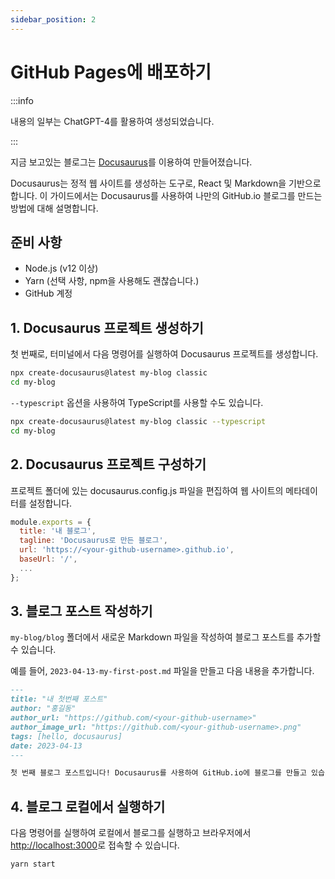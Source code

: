 ```yaml
---
sidebar_position: 2
---
```


# GitHub Pages에 배포하기

:::info

내용의 일부는 ChatGPT-4를 활용하여 생성되었습니다.

:::

지금 보고있는 블로그는 [Docusaurus](https://docusaurus.io)를 이용하여 만들어졌습니다.

Docusaurus는 정적 웹 사이트를 생성하는 도구로, React 및 Markdown을 기반으로 합니다.
이 가이드에서는 Docusaurus를 사용하여 나만의 GitHub.io 블로그를 만드는 방법에 대해 설명합니다.

## 준비 사항

- Node.js (v12 이상)
- Yarn (선택 사항, npm을 사용해도 괜찮습니다.)
- GitHub 계정

## 1. Docusaurus 프로젝트 생성하기

첫 번째로, 터미널에서 다음 명령어를 실행하여 Docusaurus 프로젝트를 생성합니다.

```bash
npx create-docusaurus@latest my-blog classic
cd my-blog
```

`--typescript` 옵션을 사용하여 TypeScript를 사용할 수도 있습니다.

```bash
npx create-docusaurus@latest my-blog classic --typescript
cd my-blog
```

## 2. Docusaurus 프로젝트 구성하기

프로젝트 폴더에 있는 docusaurus.config.js 파일을 편집하여 웹 사이트의 메타데이터를 설정합니다.

```javascript
module.exports = {
  title: '내 블로그',
  tagline: 'Docusaurus로 만든 블로그',
  url: 'https://<your-github-username>.github.io',
  baseUrl: '/',
  ...
};
```

## 3. 블로그 포스트 작성하기

`my-blog/blog` 폴더에서 새로운 Markdown 파일을 작성하여 블로그 포스트를 추가할 수 있습니다.

예를 들어, `2023-04-13-my-first-post.md` 파일을 만들고 다음 내용을 추가합니다.

```markdown
---
title: "내 첫번째 포스트"
author: "홍길동"
author_url: "https://github.com/<your-github-username>"
author_image_url: "https://github.com/<your-github-username>.png"
tags: [hello, docusaurus]
date: 2023-04-13
---

첫 번째 블로그 포스트입니다! Docusaurus를 사용하여 GitHub.io에 블로그를 만들고 있습니다.
```

## 4. 블로그 로컬에서 실행하기

다음 명령어를 실행하여 로컬에서 블로그를 실행하고 브라우저에서 [http://localhost:3000](http://localhost:3000)로 접속할 수 있습니다.

```bash
yarn start
```
